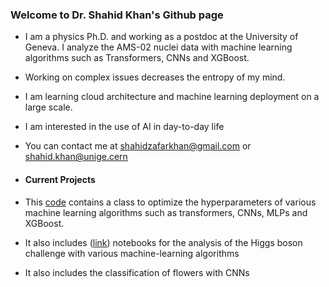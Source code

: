 ### Welcome to Dr. Shahid Khan's Github page

- I am a physics Ph.D. and working as a postdoc at the University of Geneva. I analyze the AMS-02 nuclei data with machine learning algorithms such as Transformers, CNNs and XGBoost.
- Working on complex issues decreases the entropy of my mind. 
- I am learning cloud architecture and machine learning deployment on a large scale. 
- I am interested in the use of AI in day-to-day life
- You can contact me at shahidzafarkhan@gmail.com or shahid.khan@unige.cern

- #### Current Projects
- This [code](https://github.com/shahidzk1/Machine_learning) contains a class to optimize the hyperparameters of various machine learning algorithms such as transformers, CNNs, MLPs and XGBoost.
- It also includes ([link](https://github.com/shahidzk1/Machine_learning/tree/main/Higgs_challenge)) notebooks for the analysis of the Higgs boson challenge with various machine-learning algorithms
- It also includes the classification of flowers with CNNs 
